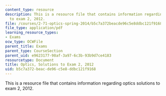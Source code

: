 ```yaml
---
content_type: resource
description: This is a resource file that contains information regarding optics solutions
  to exam 2, 2012.
file: /courses/2-71-optics-spring-2014/b5c7a372beacde96c5e8ddbc121f9168_MIT2_71S14_s12_quiz2_sols.pdf
file_type: application/pdf
learning_resource_types:
- Exams
ocw_type: OCWFile
parent_title: Exams
parent_type: CourseSection
parent_uid: e9623177-98af-3a97-6c3b-93b9d7ce4183
resourcetype: Document
title: Optics, Solutions to Exam 2, 2012
uid: b5c7a372-beac-de96-c5e8-ddbc121f9168
---
```

This is a resource file that contains information regarding optics solutions to exam 2, 2012.

